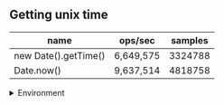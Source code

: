 ## Getting unix time

|name|ops/sec|samples|
|-|-|-|
|new Date().getTime()|6,649,575|3324788|
|Date.now()|9,637,514|4818758|


<details>
<summary>Environment</summary>

* __Machine:__ linux x64 | 4 vCPUs | 15.2GB Mem
* __Run:__ Mon Jun 24 2024 02:04:56 GMT+0000 (Coordinated Universal Time)
</details>

<!--
{"environment":{"platform":"linux","arch":"x64","cpus":4,"totalMemory":15.245216369628906},"benchmarks":[{"name":"new Date().getTime()","opsSec":6649575.202051546,"samples":3324788},{"name":"Date.now()","opsSec":9637514.747116243,"samples":4818758}]}-->
